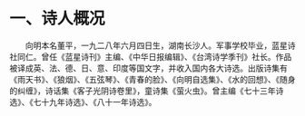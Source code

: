 # 一、诗人概况

&emsp;&emsp;向明本名董平，一九二八年六月四日生，湖南长沙人。军事学校毕业，蓝星诗社同仁。曾任《蓝星诗刊》主编、《中华日报编辑》、《台湾诗学季刊》社长。作品被译成英、法、德、日、意、印度等国文字，并收入国内各大诗选。出版诗集有《雨天书》、《狼烟》、《五弦琴》、《青春的脸》、《向明自选集》、《水的回想》、《随身的纠缠》，诗话集《客子光阴诗卷里》，童诗集《萤火虫》。曾主编《七十三年诗选》、《七十九年诗选》、《八十一年诗选》。